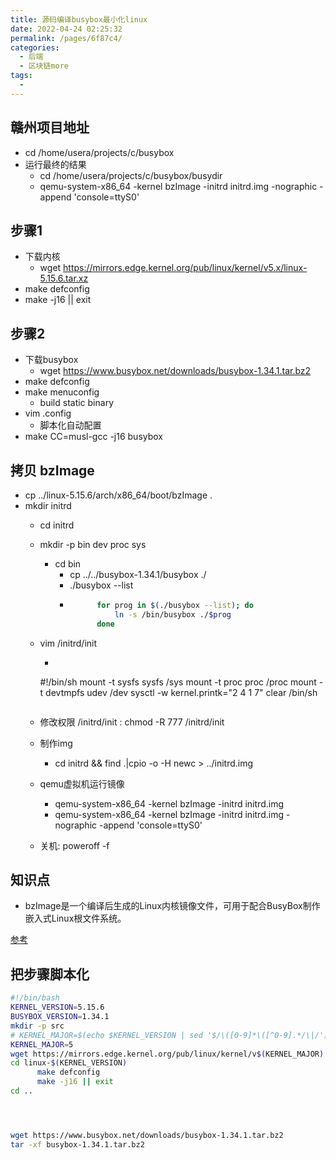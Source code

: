 ```yaml
---
title: 源码编译busybox最小化linux
date: 2022-04-24 02:25:32
permalink: /pages/6f87c4/
categories:
  - 后端
  - 区块链more
tags:
  - 
---
```



## 赣州项目地址
  * cd /home/usera/projects/c/busybox
  * 运行最终的结果
    * cd /home/usera/projects/c/busybox/busydir
    * qemu-system-x86_64 -kernel bzImage -initrd initrd.img -nographic -append 'console=ttyS0'




## 步骤1
  * 下载内核
    *  wget https://mirrors.edge.kernel.org/pub/linux/kernel/v5.x/linux-5.15.6.tar.xz
  * make defconfig
  * make -j16 || exit

## 步骤2
  * 下载busybox
    *  wget https://www.busybox.net/downloads/busybox-1.34.1.tar.bz2
  * make defconfig
  * make menuconfig
    * build static binary
  * vim .config
    * 脚本化自动配置
  * make CC=musl-gcc -j16 busybox


## 拷贝 bzImage
  * cp ../linux-5.15.6/arch/x86_64/boot/bzImage .
  * mkdir initrd
    * cd initrd
    * mkdir -p bin dev proc sys
      * cd bin
        * cp ../../busybox-1.34.1/busybox ./
        * ./busybox --list
        * ``` sh
                for prog in $(./busybox --list); do
                    ln -s /bin/busybox ./$prog
                done
            ```
    * vim /initrd/init
      * ``` sh
      #!/bin/sh
mount -t sysfs sysfs /sys
mount -t proc proc /proc
mount -t devtmpfs udev /dev
sysctl -w kernel.printk="2 4 1 7"
clear
/bin/sh
      ```
    * 修改权限 /initrd/init : chmod -R 777 /initrd/init

    * 制作img
      * cd initrd && find .|cpio -o -H newc > ../initrd.img

    * qemu虚拟机运行镜像
      * qemu-system-x86_64 -kernel bzImage -initrd initrd.img
      * qemu-system-x86_64 -kernel bzImage -initrd initrd.img -nographic -append 'console=ttyS0'
    
    * 关机: poweroff -f

## 知识点
  * bzImage是一个编译后生成的Linux内核镜像文件，可用于配合BusyBox制作嵌入式Linux根文件系统。


[参考](https://www.youtube.com/watch?v=asnXWOUKhTA)




## 把步骤脚本化

``` bash
#!/bin/bash
KERNEL_VERSION=5.15.6
BUSYBOX_VERSION=1.34.1
mkdir -p src
# KERNEL_MAJOR=$(echo $KERNEL_VERSION | sed '$/\([0-9]*\([^0-9].*/\|/')
KERNEL_MAJOR=5
wget https://mirrors.edge.kernel.org/pub/linux/kernel/v$(KERNEL_MAJOR).x/linux-$(KERNEL_VERSION).tar.xz
cd linux-$(KERNEL_VERSION)
      make defconfig
      make -j16 || exit
cd ..




wget https://www.busybox.net/downloads/busybox-1.34.1.tar.bz2
tar -xf busybox-1.34.1.tar.bz2




```
